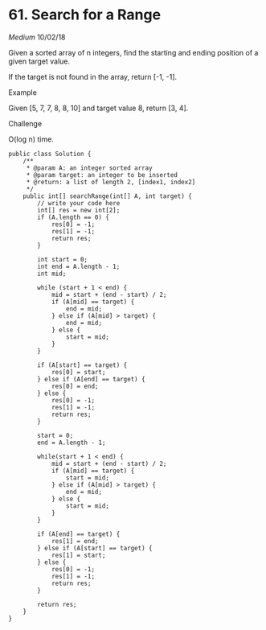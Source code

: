 # 61. Search for a Range
*Medium*
10/02/18

Given a sorted array of n integers, find the starting and ending position of a given target value.

If the target is not found in the array, return [-1, -1].

Example

Given [5, 7, 7, 8, 8, 10] and target value 8,
return [3, 4].

Challenge

O(log n) time.

```
public class Solution {
    /**
     * @param A: an integer sorted array
     * @param target: an integer to be inserted
     * @return: a list of length 2, [index1, index2]
     */
    public int[] searchRange(int[] A, int target) {
        // write your code here
        int[] res = new int[2];
        if (A.length == 0) {
            res[0] = -1;
            res[1] = -1;
            return res;
        }

        int start = 0;
        int end = A.length - 1;
        int mid;

        while (start + 1 < end) {
            mid = start + (end - start) / 2;
            if (A[mid] == target) {
                end = mid;
            } else if (A[mid] > target) {
                end = mid;
            } else {
                start = mid;
            }
        }

        if (A[start] == target) {
            res[0] = start;
        } else if (A[end] == target) {
            res[0] = end;
        } else {
            res[0] = -1;
            res[1] = -1;
            return res;
        }

        start = 0;
        end = A.length - 1;

        while(start + 1 < end) {
            mid = start + (end - start) / 2;
            if (A[mid] == target) {
                start = mid;
            } else if (A[mid] > target) {
                end = mid;
            } else {
                start = mid;
            }
        }

        if (A[end] == target) {
            res[1] = end;
        } else if (A[start] == target) {
            res[1] = start;
        } else {
            res[0] = -1;
            res[1] = -1;
            return res;
        }

        return res;
    }
}
```
